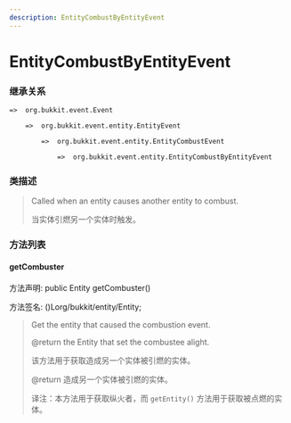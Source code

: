 ```yaml
---
description: EntityCombustByEntityEvent
---
```


# EntityCombustByEntityEvent

### 继承关系

    =>  org.bukkit.event.Event

        =>  org.bukkit.event.entity.EntityEvent

            =>  org.bukkit.event.entity.EntityCombustEvent

                =>  org.bukkit.event.entity.EntityCombustByEntityEvent

### 类描述

> Called when an entity causes another entity to combust.
>
>
> 
> 当实体引燃另一个实体时触发。

### 方法列表

#### getCombuster

方法声明: public Entity getCombuster()

方法签名: ()Lorg/bukkit/entity/Entity;

> Get the entity that caused the combustion event.
>
> @return the Entity that set the combustee alight.
>
>
> 
> 该方法用于获取造成另一个实体被引燃的实体。
>
> @return 造成另一个实体被引燃的实体。
>
>
> 
> 译注：本方法用于获取纵火者，而 `getEntity()` 方法用于获取被点燃的实体。
